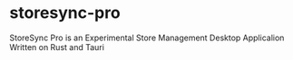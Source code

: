# storesync-pro
StoreSync Pro is an Experimental Store Management Desktop Applicalion Written on Rust and Tauri
